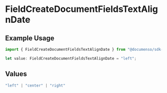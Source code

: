 # FieldCreateDocumentFieldsTextAlignDate

## Example Usage

```typescript
import { FieldCreateDocumentFieldsTextAlignDate } from "@documenso/sdk-typescript/models/operations";

let value: FieldCreateDocumentFieldsTextAlignDate = "left";
```

## Values

```typescript
"left" | "center" | "right"
```